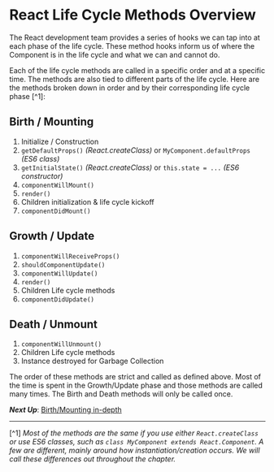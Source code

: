 # React Life Cycle Methods Overview
 The React development team provides a series of hooks we can tap into at each phase of the life cycle. These method hooks inform us of where the Component is in the life cycle and what we can and cannot do.
  
  Each of the life cycle methods are called in a specific order and at a specific time. The methods are also tied to different parts of the life cycle. Here are the methods broken down in order and by their corresponding life cycle phase [^1]:
  
## Birth / Mounting
1. Initialize / Construction
2. `getDefaultProps()` *(React.createClass)* or `MyComponent.defaultProps` *(ES6 class)*
3. `getInitialState()` *(React.createClass)* or `this.state = ...` *(ES6 constructor)*
4. `componentWillMount()`
5. `render()`
6. Children initialization & life cycle kickoff
7. `componentDidMount()`
  
## Growth / Update
1. `componentWillReceiveProps()`
2. `shouldComponentUpdate()`
3. `componentWillUpdate()`
3. `render()`
4. Children Life cycle methods
5. `componentDidUpdate()`

## Death / Unmount
1. `componentWillUnmount()`
4. Children Life cycle methods
5. Instance destroyed for Garbage Collection

The order of these methods are strict and called as defined above. Most of the time is spent in the Growth/Update phase and those methods are called many times. The Birth and Death methods will only be called once.

***Next Up***: [Birth/Mounting in-depth](birth_mounting_indepth.md)

---

[^1] *Most of the methods are the same if you use either `React.createClass` or use ES6 classes, such as `class MyComponent extends React.Component`. A few are different, mainly around how instantiation/creation occurs. We will call these differences out throughout the chapter.*

